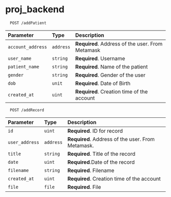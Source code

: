 # proj_backend
```http
  POST /addPatient
```

| Parameter | Type     | Description                |
| :-------- | :------- | :------------------------- |
| `account_address` | `address` | **Required**. Address of the user. From Metamask |
| `user_name` | `string` | **Required**. Username |
| `patient_name` | `string` | **Required**. Name of the patient |
| `gender` | `string` | **Required**. Gender of the user |
| `dob` | `unit` | **Required**. Date of Birth |
| `created_at` | `uint` | **Required**. Creation time of the account |

```http
  POST /addRecord
```

| Parameter | Type     | Description                |
| :-------- | :------- | :------------------------- |
| `id` | `uint` | **Required**. ID for record |
| `user_address` | `address` | **Required**. Address of the user. From Metamask. |
| `title` | `string` | **Required**. Title of the record |
| `date` | `uint` | **Required**.Date of the record |
| `filename` | `string` | **Required**. Filename |
| `created_at` | `uint` | **Required**. Creation time of the account |
| `file` | `file` | **Required**. File |
